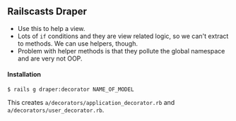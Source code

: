 ## Railscasts Draper
- Use this to help a view.
- Lots of `if` conditions and they are view related logic, so we can't extract to methods. We can use helpers, though.
- Problem with helper methods is that they pollute the global namespace and are very not OOP.

#### Installation

    $ rails g draper:decorator NAME_OF_MODEL

This creates `a/decorators/application_decorator.rb` and `a/decorators/user_decorator.rb`.
